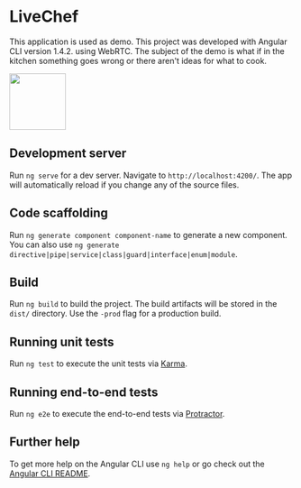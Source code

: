 # LiveChef

This application is used as demo. This project was developed with Angular CLI version 1.4.2. using WebRTC.
The subject of the demo is what if in the kitchen something goes wrong or there aren't ideas for what to cook.

<img src="https://mir-s3-cdn-cf.behance.net/project_modules/disp/7306187553557.560ad6bc13952.png" width="100" height="100">

## Development server

Run `ng serve` for a dev server. Navigate to `http://localhost:4200/`. The app will automatically reload if you change any of the source files.

## Code scaffolding

Run `ng generate component component-name` to generate a new component. You can also use `ng generate directive|pipe|service|class|guard|interface|enum|module`.

## Build

Run `ng build` to build the project. The build artifacts will be stored in the `dist/` directory. Use the `-prod` flag for a production build.

## Running unit tests

Run `ng test` to execute the unit tests via [Karma](https://karma-runner.github.io).

## Running end-to-end tests

Run `ng e2e` to execute the end-to-end tests via [Protractor](http://www.protractortest.org/).

## Further help

To get more help on the Angular CLI use `ng help` or go check out the [Angular CLI README](https://github.com/angular/angular-cli/blob/master/README.md).
